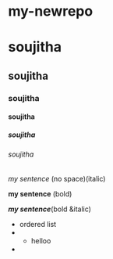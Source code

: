 # my-newrepo
# soujitha
## soujitha
### soujitha
#### soujitha
##### soujitha
###### soujitha
*my sentence* (no space)(italic)

**my sentence** (bold)

***my sentence***(bold &italic)

- ordered list
-   - helloo
-   
